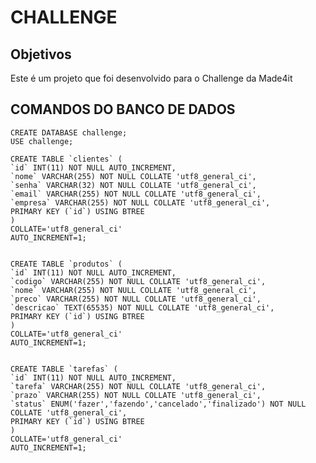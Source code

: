 # CHALLENGE

## Objetivos
Este é um projeto que foi desenvolvido para o Challenge da Made4it






## COMANDOS DO BANCO DE DADOS 

    CREATE DATABASE challenge;
    USE challenge;

    CREATE TABLE `clientes` (
    `id` INT(11) NOT NULL AUTO_INCREMENT,
    `nome` VARCHAR(255) NOT NULL COLLATE 'utf8_general_ci',
    `senha` VARCHAR(32) NOT NULL COLLATE 'utf8_general_ci',
    `email` VARCHAR(255) NOT NULL COLLATE 'utf8_general_ci',
    `empresa` VARCHAR(255) NOT NULL COLLATE 'utf8_general_ci',
    PRIMARY KEY (`id`) USING BTREE
    )
    COLLATE='utf8_general_ci'
    AUTO_INCREMENT=1;


    CREATE TABLE `produtos` (
    `id` INT(11) NOT NULL AUTO_INCREMENT,
    `codigo` VARCHAR(255) NOT NULL COLLATE 'utf8_general_ci',
    `nome` VARCHAR(255) NOT NULL COLLATE 'utf8_general_ci',
    `preco` VARCHAR(255) NOT NULL COLLATE 'utf8_general_ci',
    `descricao` TEXT(65535) NOT NULL COLLATE 'utf8_general_ci',
    PRIMARY KEY (`id`) USING BTREE
    )
    COLLATE='utf8_general_ci'
    AUTO_INCREMENT=1;


    CREATE TABLE `tarefas` (
    `id` INT(11) NOT NULL AUTO_INCREMENT,
    `tarefa` VARCHAR(255) NOT NULL COLLATE 'utf8_general_ci',
    `prazo` VARCHAR(255) NOT NULL COLLATE 'utf8_general_ci',
    `status` ENUM('fazer','fazendo','cancelado','finalizado') NOT NULL COLLATE 'utf8_general_ci',
    PRIMARY KEY (`id`) USING BTREE
    )
    COLLATE='utf8_general_ci'
    AUTO_INCREMENT=1;

